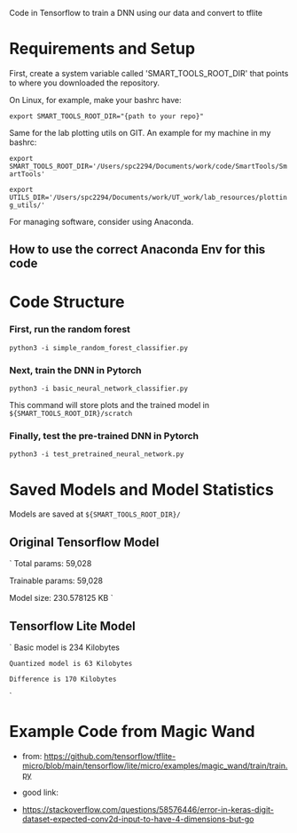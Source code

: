 Code in Tensorflow to train a DNN using our data and convert to tflite

# Requirements and Setup

First, create a system variable called 'SMART_TOOLS_ROOT_DIR' that points to where
you downloaded the repository.

On Linux, for example, make your bashrc have:

`export SMART_TOOLS_ROOT_DIR="{path to your repo}"`

Same for the lab plotting utils on GIT. An example for my machine in my bashrc:

`export SMART_TOOLS_ROOT_DIR='/Users/spc2294/Documents/work/code/SmartTools/SmartTools'`

`export UTILS_DIR='/Users/spc2294/Documents/work/UT_work/lab_resources/plotting_utils/'`

For managing software, consider using Anaconda.

## How to use the correct Anaconda Env for this code




# Code Structure

### First, run the random forest
`python3 -i simple_random_forest_classifier.py`

### Next, train the DNN in Pytorch

`python3 -i basic_neural_network_classifier.py`

This command will store plots and the trained model in `${SMART_TOOLS_ROOT_DIR}/scratch`


### Finally, test the pre-trained DNN in Pytorch

`python3 -i test_pretrained_neural_network.py`

# Saved Models and Model Statistics

Models are saved at `${SMART_TOOLS_ROOT_DIR}/`

## Original Tensorflow Model

`
Total params: 59,028

Trainable params: 59,028

Model size: 230.578125 KB
`

## Tensorflow Lite Model
`
	Basic model is 234 Kilobytes

	Quantized model is 63 Kilobytes
	
    Difference is 170 Kilobytes
`
# Example Code from Magic Wand

- from: https://github.com/tensorflow/tflite-micro/blob/main/tensorflow/lite/micro/examples/magic_wand/train/train.py

- good link:
- https://stackoverflow.com/questions/58576446/error-in-keras-digit-dataset-expected-conv2d-input-to-have-4-dimensions-but-go


